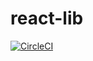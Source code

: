 # react-lib

[![CircleCI](https://circleci.com/gh/wuwenxing0912/react-ui-lib.svg?style=svg)](https://app.circleci.com/pipelines/github/wuwenxing0912/react-ui-lib)